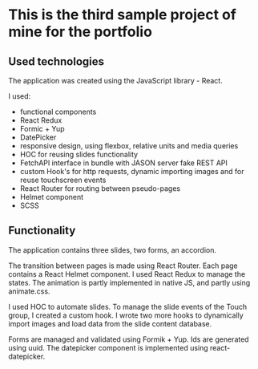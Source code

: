 # This is the third sample project of mine for the portfolio

## Used technologies

The application was created using the JavaScript library - React.

I used: 
* functional components
* React Redux
* Formic + Yup
* DatePicker
* responsive design, using flexbox, relative units and media queries
* HOC for reusing slides functionality
* FetchAPI interface in bundle with JASON server fake REST API 
* custom Hook's for http requests, dynamic importing images and for reuse touchscreen events
* React Router for routing between pseudo-pages
* Helmet component
* SCSS

## Functionality

The application contains three slides, two forms, an accordion.


The transition between pages is made using React Router. Each page contains a React Helmet component.
I used React Redux to manage the states.
The animation is partly implemented in native JS, and partly using animate.css.

I used HOC to automate slides. To manage the slide events of the Touch group, I created a custom hook. I wrote two more hooks to dynamically import images and load data from the slide content database.

Forms are managed and validated using Formik + Yup. Ids are generated using uuid. The datepicker component is implemented using react-datepicker.
